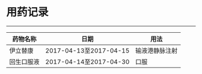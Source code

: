 # 用药记录
---

|药物名称|日期|用法|
|---|---|---|
|伊立替康|2017-04-13至2017-04-15|输液港静脉注射|
|回生口服液|2017-04-14至2017-04-30|口服|
